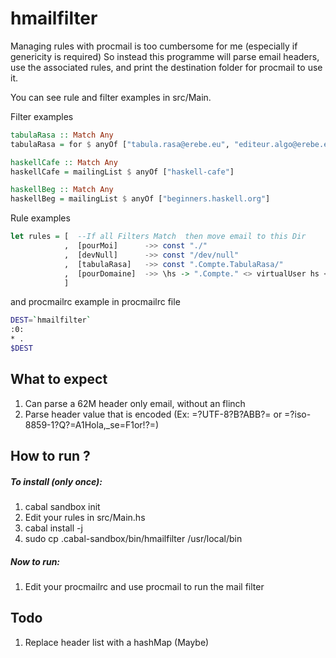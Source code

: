 # hmailfilter

Managing rules with procmail is too cumbersome for me (especially if genericity is required)
So instead this programme will parse email headers, use the associated rules, and print the destination folder for procmail to use it.

You can see rule and filter examples in src/Main.

Filter examples
```haskell
tabulaRasa :: Match Any
tabulaRasa = for $ anyOf ["tabula.rasa@erebe.eu", "editeur.algo@erebe.eu"]

haskellCafe :: Match Any
haskellCafe = mailingList $ anyOf ["haskell-cafe"]

haskellBeg :: Match Any
haskellBeg = mailingList $ anyOf ["beginners.haskell.org"]
```
Rule examples
```haskell
let rules = [  --If all Filters Match  then move email to this Dir  
            ,  [pourMoi]      ->> const "./"
            ,  [devNull]      ->> const "/dev/null"
            ,  [tabulaRasa]   ->> const ".Compte.TabulaRasa/"
            ,  [pourDomaine]  ->> \hs -> ".Compte." <> virtualUser hs <> "/"
            ]         
```

and procmailrc example in procmailrc file
```bash
DEST=`hmailfilter`
:0:
* .
$DEST
```
## What to expect
1. Can parse a 62M header only email, without an flinch
2. Parse header value that is encoded (Ex: =?UTF-8?B?ABB?= or =?iso-8859-1?Q?=A1Hola,_se=F1or!?=)

## How to run ? 
##### To install (only once):
1. cabal sandbox init
2. Edit your rules in src/Main.hs
3. cabal install -j
4. sudo cp .cabal-sandbox/bin/hmailfilter /usr/local/bin

##### Now to run: 
1. Edit your procmailrc and use procmail to run the mail filter

## Todo 
1. Replace header list with a hashMap (Maybe)


